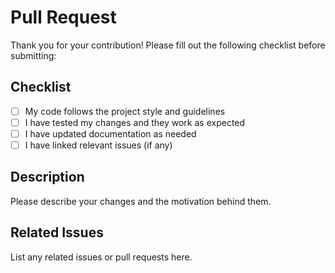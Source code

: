 # Pull Request

Thank you for your contribution! Please fill out the following checklist before submitting:

## Checklist
- [ ] My code follows the project style and guidelines
- [ ] I have tested my changes and they work as expected
- [ ] I have updated documentation as needed
- [ ] I have linked relevant issues (if any)

## Description
Please describe your changes and the motivation behind them.

## Related Issues
List any related issues or pull requests here.
